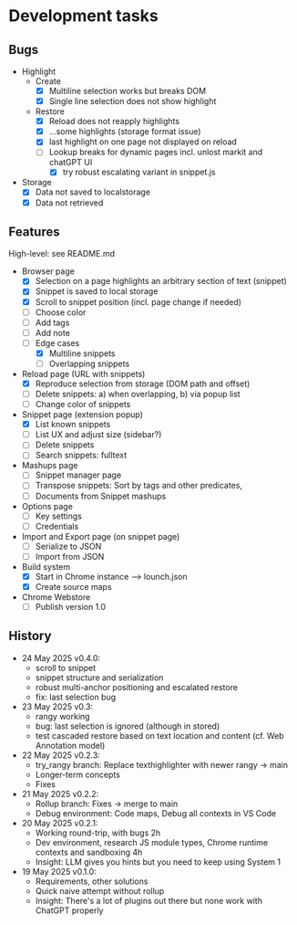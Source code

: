 # Development tasks

## Bugs

- Highlight
  - Create
    - [x] Multiline selection works but breaks DOM
    - [x] Single line selection does not show highlight
  - Restore
    - [x] Reload does not reapply highlights
    - [x] ...some highlights (storage format issue)
    - [x] last highlight on one page not displayed on reload
    - [ ] Lookup breaks for dynamic pages incl. unlost markit and chatGPT UI
      - [x] try robust escalating variant in snippet.js
- Storage
  - [x] Data not saved to localstorage
  - [x] Data not retrieved

## Features

High-level: see README.md

- Browser page
  - [x] Selection on a page highlights an arbitrary section of text (snippet)
  - [x] Snippet is saved to local storage
  - [x] Scroll to snippet position (incl. page change if needed)
  - [ ] Choose color
  - [ ] Add tags
  - [ ] Add note
  - [ ] Edge cases
    - [x] Multiline snippets
    - [ ] Overlapping snippets
- Reload page (URL with snippets)
  - [x] Reproduce selection from storage (DOM path and offset)
  - [ ] Delete snippets: a) when overlapping, b) via popup list
  - [ ] Change color of snippets
- Snippet page (extension popup)
  - [x] List known snippets
  - [ ] List UX and adjust size (sidebar?)
  - [ ] Delete snippets
  - [ ] Search snippets: fulltext
- Mashups page
  - [ ] Snippet manager page
  - [ ] Transpose snippets: Sort by tags and other predicates, 
  - [ ] Documents from Snippet mashups
- Options page
  - [ ] Key settings
  - [ ] Credentials
- Import and Export page (on snippet page)
  - [ ] Serialize to JSON
  - [ ] Import from JSON
- Build system
  - [x] Start in Chrome instance --> lounch.json
  - [x] Create source maps
- Chrome Webstore
  - [ ] Publish version 1.0

## History

- 24 May 2025  v0.4.0:
  - scroll to snippet
  - snippet structure and serialization
  - robust multi-anchor positioning and escalated restore
  - fix: last selection bug
- 23 May 2025  v0.3:
  - rangy working 
  - bug: last selection is ignored (although in stored)
  - test cascaded restore based on text location and content (cf. Web Annotation model)
- 22 May 2025  v0.2.3:
  - try_rangy branch: Replace texthighlighter with newer rangy -> main
  - Longer-term concepts
  - Fixes
- 21 May 2025  v0.2.2:
  - Rollup branch: Fixes -> merge to main
  - Debug environment: Code maps, Debug all contexts in VS Code
- 20 May 2025  v0.2.1:
  - Working round-trip, with bugs 2h
  - Dev environment, research JS module types, Chrome runtime contexts and sandboxing 4h
  - Insight: LLM gives you hints but you need to keep using System 1
- 19 May 2025  v0.1.0:
  - Requirements, other solutions
  - Quick naive attempt without rollup
  - Insight: There's a lot of plugins out there but none work with ChatGPT properly
